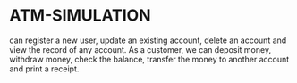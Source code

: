 # ATM-SIMULATION
can register a new user, update an existing account, delete an account and view the record of any account.
As a customer, we can deposit money, withdraw money, check the balance, transfer the money to another account and print a receipt.
